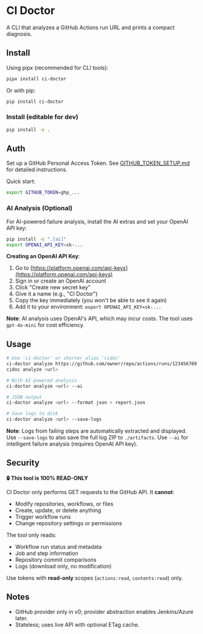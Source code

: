 # CI Doctor

A CLI that analyzes a GitHub Actions run URL and prints a compact diagnosis.

## Install

Using pipx (recommended for CLI tools):

```bash
pipx install ci-doctor
```

Or with pip:

```bash
pip install ci-doctor
```

### Install (editable for dev)

```bash
pip install -e .
```

## Auth

Set up a GitHub Personal Access Token. See [GITHUB_TOKEN_SETUP.md](GITHUB_TOKEN_SETUP.md) for detailed instructions.

Quick start:
```bash
export GITHUB_TOKEN=ghp_...
```

### AI Analysis (Optional)

For AI-powered failure analysis, install the AI extras and set your OpenAI API key:

```bash
pip install -e ".[ai]"
export OPENAI_API_KEY=sk-...
```

**Creating an OpenAI API Key**:
1. Go to [https://platform.openai.com/api-keys](https://platform.openai.com/api-keys)
2. Sign in or create an OpenAI account
3. Click "Create new secret key"
4. Give it a name (e.g., "CI Doctor")
5. Copy the key immediately (you won't be able to see it again)
6. Add it to your environment: `export OPENAI_API_KEY=sk-...`

**Note**: AI analysis uses OpenAI's API, which may incur costs. The tool uses `gpt-4o-mini` for cost efficiency.

## Usage

```bash
# Use 'ci-doctor' or shorter alias 'cidoc'
ci-doctor analyze https://github.com/owner/repo/actions/runs/123456789
cidoc analyze <url>

# With AI-powered analysis
ci-doctor analyze <url> --ai

# JSON output
ci-doctor analyze <url> --format json > report.json

# Save logs to disk
ci-doctor analyze <url> --save-logs
```

**Note**: Logs from failing steps are automatically extracted and displayed. Use `--save-logs` to also save the full log ZIP to `./artifacts`. Use `--ai` for intelligent failure analysis (requires OpenAI API key).

## Security

**🔒 This tool is 100% READ-ONLY**

CI Doctor only performs GET requests to the GitHub API. It **cannot**:
- Modify repositories, workflows, or files
- Create, update, or delete anything
- Trigger workflow runs
- Change repository settings or permissions

The tool only reads:
- Workflow run status and metadata
- Job and step information
- Repository commit comparisons
- Logs (download only, no modification)

Use tokens with **read-only** scopes (`actions:read`, `contents:read`) only.

## Notes
- GitHub provider only in v0; provider abstraction enables Jenkins/Azure later.
- Stateless; uses live API with optional ETag cache.
